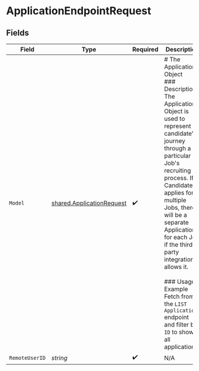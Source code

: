 # ApplicationEndpointRequest


## Fields

| Field                                                                                                                                                                                                                                                                                                                                                                                                       | Type                                                                                                                                                                                                                                                                                                                                                                                                        | Required                                                                                                                                                                                                                                                                                                                                                                                                    | Description                                                                                                                                                                                                                                                                                                                                                                                                 |
| ----------------------------------------------------------------------------------------------------------------------------------------------------------------------------------------------------------------------------------------------------------------------------------------------------------------------------------------------------------------------------------------------------------- | ----------------------------------------------------------------------------------------------------------------------------------------------------------------------------------------------------------------------------------------------------------------------------------------------------------------------------------------------------------------------------------------------------------- | ----------------------------------------------------------------------------------------------------------------------------------------------------------------------------------------------------------------------------------------------------------------------------------------------------------------------------------------------------------------------------------------------------------- | ----------------------------------------------------------------------------------------------------------------------------------------------------------------------------------------------------------------------------------------------------------------------------------------------------------------------------------------------------------------------------------------------------------- |
| `Model`                                                                                                                                                                                                                                                                                                                                                                                                     | [shared.ApplicationRequest](../../../pkg/models/shared/applicationrequest.md)                                                                                                                                                                                                                                                                                                                               | :heavy_check_mark:                                                                                                                                                                                                                                                                                                                                                                                          | # The Application Object<br/>### Description<br/>The Application Object is used to represent a candidate's journey through a particular Job's recruiting process. If a Candidate applies for multiple Jobs, there will be a separate Application for each Job if the third-party integration allows it.<br/><br/>### Usage Example<br/>Fetch from the `LIST Applications` endpoint and filter by `ID` to show all applications. |
| `RemoteUserID`                                                                                                                                                                                                                                                                                                                                                                                              | *string*                                                                                                                                                                                                                                                                                                                                                                                                    | :heavy_check_mark:                                                                                                                                                                                                                                                                                                                                                                                          | N/A                                                                                                                                                                                                                                                                                                                                                                                                         |